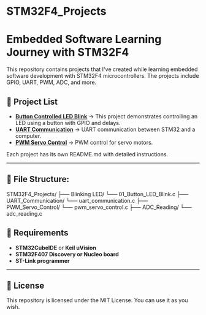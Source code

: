 # STM32F4_Projects
# Embedded Software Learning Journey with STM32F4

This repository contains projects that I've created while learning embedded software development with STM32F4 microcontrollers. The projects include GPIO, UART, PWM, ADC, and more.

## 📂 Project List

- **[Button Controlled LED Blink](Blinking_LED/01_Button_LED_Blink.c)** → This project demonstrates controlling an LED using a button with GPIO and delays.
- **[UART Communication](-)** → UART communication between STM32 and a computer.
- **[PWM Servo Control](-)** → PWM control for servo motors.

Each project has its own README.md with detailed instructions.

---
## 📂 File Structure:
STM32F4_Projects/ 
├── Blinking LED/ 
  └── 01_Button_LED_Blink.c 
├── UART_Communication/ 
  └── uart_communication.c 
├── PWM_Servo_Control/
  └── pwm_servo_control.c 
├── ADC_Reading/ 
  └── adc_reading.c
  
## 🔧 Requirements
- **STM32CubeIDE** or **Keil uVision**
- **STM32F407 Discovery or Nucleo board**
- **ST-Link programmer**

---
## 📜 License
This repository is licensed under the MIT License. You can use it as you wish.

